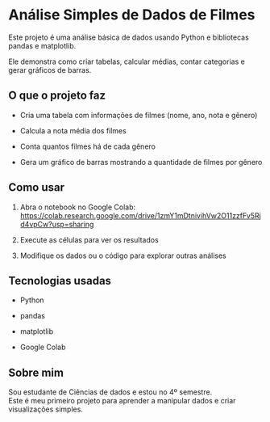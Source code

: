# Análise Simples de Dados de Filmes

Este projeto é uma análise básica de dados usando Python e bibliotecas pandas e matplotlib.  

Ele demonstra como criar tabelas, calcular médias, contar categorias e gerar gráficos de barras.

## O que o projeto faz

- Cria uma tabela com informações de filmes (nome, ano, nota e gênero)

- Calcula a nota média dos filmes

- Conta quantos filmes há de cada gênero

- Gera um gráfico de barras mostrando a quantidade de filmes por gênero

## Como usar

1. Abra o notebook no Google Colab: https://colab.research.google.com/drive/1zmY1mDtnivihVw2O11zzfFv5Rjd4vpCw?usp=sharing  

2. Execute as células para ver os resultados  

3. Modifique os dados ou o código para explorar outras análises

## Tecnologias usadas

- Python  

- pandas  

- matplotlib  

- Google Colab

## Sobre mim
Sou estudante de Ciências de dados e estou no 4º semestre.  
Este é meu primeiro projeto para aprender a manipular dados e criar visualizações simples.
